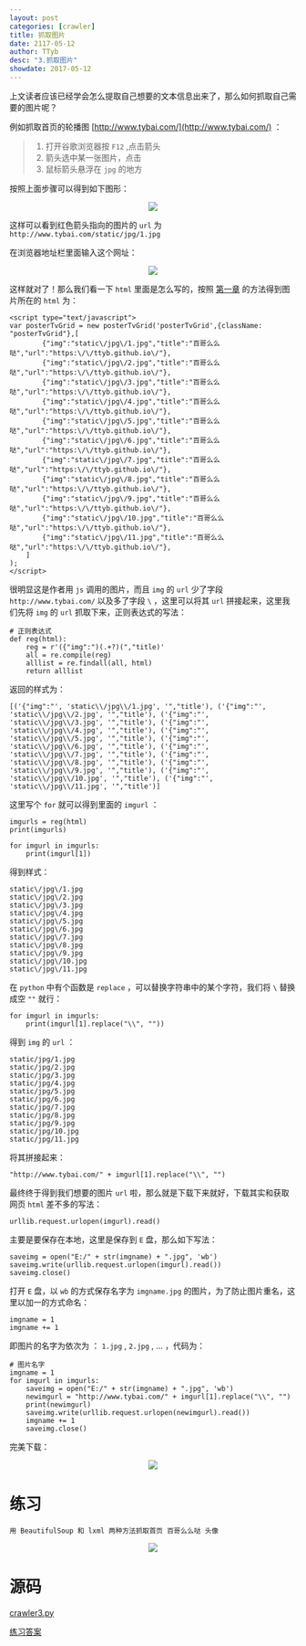 ```yaml
---
layout: post
categories: [crawler]
title: 抓取图片
date: 2117-05-12
author: TTyb
desc: "3.抓取图片"
showdate: 2017-05-12
---
```


上文读者应该已经学会怎么提取自己想要的文本信息出来了，那么如何抓取自己需要的图片呢？

例如抓取首页的轮播图 [http://www.tybai.com/](http://www.tybai.com/) ：

>1. 打开谷歌浏览器按 `F12` ,点击箭头
>2. 箭头选中某一张图片，点击
>3. 鼠标箭头悬浮在 `jpg` 的地方


按照上面步骤可以得到如下图形：

<p style="text-align:center"><img  src="/img/crawler3/result1.jpg"/></p>

这样可以看到红色箭头指向的图片的 `url` 为 `http://www.tybai.com/static/jpg/1.jpg`

在浏览器地址栏里面输入这个网址：

<p style="text-align:center"><img  src="/img/crawler3/result2.jpg"/></p>

这样就对了！那么我们看一下 `html` 里面是怎么写的，按照 [第一章](http://www.tybai.com/crawler/1_%E5%88%9D%E8%AF%86%E7%88%AC%E8%99%AB.html) 的方法得到图片所在的 `html` 为：

```
<script type="text/javascript">
var posterTvGrid = new posterTvGrid('posterTvGrid',{className: "posterTvGrid"},[
		{"img":"static\/jpg\/1.jpg","title":"百哥么么哒","url":"https:\/\/ttyb.github.io\/"},
		{"img":"static\/jpg\/2.jpg","title":"百哥么么哒","url":"https:\/\/ttyb.github.io\/"},
		{"img":"static\/jpg\/3.jpg","title":"百哥么么哒","url":"https:\/\/ttyb.github.io\/"},
		{"img":"static\/jpg\/4.jpg","title":"百哥么么哒","url":"https:\/\/ttyb.github.io\/"},
		{"img":"static\/jpg\/5.jpg","title":"百哥么么哒","url":"https:\/\/ttyb.github.io\/"},
		{"img":"static\/jpg\/6.jpg","title":"百哥么么哒","url":"https:\/\/ttyb.github.io\/"},
		{"img":"static\/jpg\/7.jpg","title":"百哥么么哒","url":"https:\/\/ttyb.github.io\/"},
		{"img":"static\/jpg\/8.jpg","title":"百哥么么哒","url":"https:\/\/ttyb.github.io\/"},
		{"img":"static\/jpg\/9.jpg","title":"百哥么么哒","url":"https:\/\/ttyb.github.io\/"},
		{"img":"static\/jpg\/10.jpg","title":"百哥么么哒","url":"https:\/\/ttyb.github.io\/"},
		{"img":"static\/jpg\/11.jpg","title":"百哥么么哒","url":"https:\/\/ttyb.github.io\/"},
	]
);
</script>
```

很明显这是作者用 `js` 调用的图片，而且 `img` 的 `url` 少了字段 `http://www.tybai.com/` 以及多了字段 `\` ，这里可以将其 `url` 拼接起来，这里我们先将 `img` 的 `url` 抓取下来，正则表达式的写法：

```
# 正则表达式
def reg(html):
    reg = r'({"img":")(.+?)(","title)'
    all = re.compile(reg)
    alllist = re.findall(all, html)
    return alllist
```

返回的样式为：

```
[('{"img":"', 'static\\/jpg\\/1.jpg', '","title'), ('{"img":"', 'static\\/jpg\\/2.jpg', '","title'), ('{"img":"', 'static\\/jpg\\/3.jpg', '","title'), ('{"img":"', 'static\\/jpg\\/4.jpg', '","title'), ('{"img":"', 'static\\/jpg\\/5.jpg', '","title'), ('{"img":"', 'static\\/jpg\\/6.jpg', '","title'), ('{"img":"', 'static\\/jpg\\/7.jpg', '","title'), ('{"img":"', 'static\\/jpg\\/8.jpg', '","title'), ('{"img":"', 'static\\/jpg\\/9.jpg', '","title'), ('{"img":"', 'static\\/jpg\\/10.jpg', '","title'), ('{"img":"', 'static\\/jpg\\/11.jpg', '","title')]
```

这里写个 `for` 就可以得到里面的 `imgurl` ：

```
imgurls = reg(html)
print(imgurls)

for imgurl in imgurls:
    print(imgurl[1])
```

得到样式：

```
static\/jpg\/1.jpg
static\/jpg\/2.jpg
static\/jpg\/3.jpg
static\/jpg\/4.jpg
static\/jpg\/5.jpg
static\/jpg\/6.jpg
static\/jpg\/7.jpg
static\/jpg\/8.jpg
static\/jpg\/9.jpg
static\/jpg\/10.jpg
static\/jpg\/11.jpg
```

在 `python` 中有个函数是 `replace` ，可以替换字符串中的某个字符，我们将 `\` 替换成空 `""` 就行：

```
for imgurl in imgurls:
    print(imgurl[1].replace("\\", ""))
```

得到 `img` 的 `url` ：

```
static/jpg/1.jpg
static/jpg/2.jpg
static/jpg/3.jpg
static/jpg/4.jpg
static/jpg/5.jpg
static/jpg/6.jpg
static/jpg/7.jpg
static/jpg/8.jpg
static/jpg/9.jpg
static/jpg/10.jpg
static/jpg/11.jpg
```

将其拼接起来：

```
"http://www.tybai.com/" + imgurl[1].replace("\\", "")
```

最终终于得到我们想要的图片 `url` 啦，那么就是下载下来就好，下载其实和获取网页 `html` 差不多的写法：

```
urllib.request.urlopen(imgurl).read()
```

主要是要保存在本地，这里是保存到 `E` 盘，那么如下写法：

```
saveimg = open("E:/" + str(imgname) + ".jpg", 'wb')
saveimg.write(urllib.request.urlopen(imgurl).read())
saveimg.close()
```

打开 `E` 盘，以 `wb` 的方式保存名字为 `imgname.jpg` 的图片，为了防止图片重名，这里以加一的方式命名：

```
imgname = 1
imgname += 1
```

即图片的名字为依次为 ： `1.jpg` , `2.jpg` , ... ，代码为：

```
# 图片名字
imgname = 1
for imgurl in imgurls:
    saveimg = open("E:/" + str(imgname) + ".jpg", 'wb')
    newimgurl = "http://www.tybai.com/" + imgurl[1].replace("\\", "")
    print(newimgurl)
    saveimg.write(urllib.request.urlopen(newimgurl).read())
    imgname += 1
    saveimg.close()
```

完美下载：

<p style="text-align:center"><img  src="/img/crawler3/result3.jpg"/></p>

# 练习

```
用 BeautifulSoup 和 lxml 两种方法抓取首页 百哥么么哒 头像
```

<p style="text-align:center"><img  src="/img/crawler3/result4.jpg"/></p>

# 源码

<a href="/code/crawler3/crawler3.py" target="_blank">crawler3.py</a>

<a href="/code/crawler3/answer.py" target="_blank">练习答案</a>